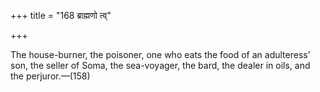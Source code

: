 +++
title = "168 ब्राह्मणो त्व्"

+++

The house-burner, the poisoner, one who eats the food of an adulteress’ son, the seller of Soma, the sea-voyager, the bard, the dealer in oils, and the perjuror.—(158)